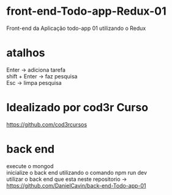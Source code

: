 # front-end-Todo-app-Redux-01
Front-end da Aplicação todo-app 01 utilizando o Redux

# atalhos <br/>
Enter -> adiciona tarefa <br/>
shift + Enter -> faz pesquisa <br/>
Esc -> limpa pesquisa <br/>

# Idealizado por cod3r Curso
https://github.com/cod3rcursos

# back end
execute o mongod <br>
inicialize o back end utilizando o comando npm run dev <br>
utilizar o back end que esta neste repositorio -> https://github.com/DanielCavin/back-end-Todo-app-01

